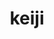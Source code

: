 ---
actor_id: keiji
title: keiji
image_url: /images/actors/keiji.jpg
twitter_username: 1027kg
description: Webさんのエンジニア。とりあえず作ったろ精神 #クズ龍閃 #猫まっしぐら #NativeNagoyan
---